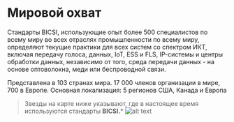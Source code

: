 # Мировой охват
Стандарты BICSI, использующие опыт более 500 специалистов по всему миру во всех отраслях промышленности по всему миру, 
определяют текущие практики для всех систем со спектром ИКТ, включая передачу голоса, данных, IoT, ESS и FLS, IP-системы
и центры обработки данных, независимо от того, среда передачи данных - на основе оптоволокна, меди или беспроводной связи. 

Представлена в 103 странах мира. 17 000 членов организации в мире, 700 в Европе. Основная локализация: 5 регионов США, Канада и
Европа
>Звезды на карте ниже указывают, где в настоящее время используются стандарты **BICSI.***
![alt text][logo]

[logo]: https://i.imgur.com/fZvBZHo.jpg "Logo Title Text 2"
